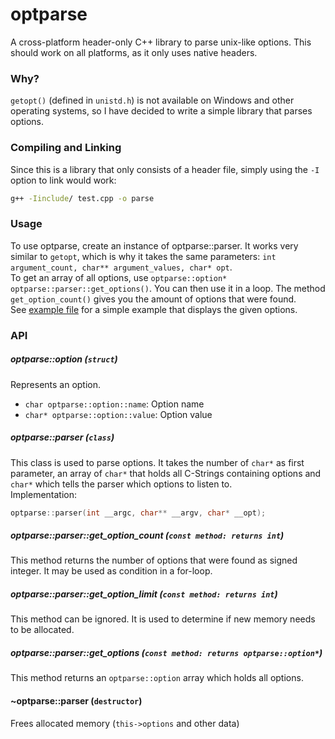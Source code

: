 # optparse
A cross-platform header-only C++ library to parse unix-like options. This should work on all platforms, as it only uses native headers.

### Why?
`getopt()` (defined in `unistd.h`) is not available on Windows and other operating systems, so I have decided to write a simple library that parses options.

### Compiling and Linking
Since this is a library that only consists of a header file, simply using the `-I` option to link would work:
```sh
g++ -Iinclude/ test.cpp -o parse
```

### Usage
To use optparse, create an instance of optparse::parser. It works very similar to `getopt`, which is why it takes the same parameters: `int argument_count, char** argument_values, char* opt`. <br/>
To get an array of all options, use `optparse::option* optparse::parser::get_options()`. You can then use it in a loop. The method `get_option_count()` gives you the amount of options that were found.<br/>
See [example file](https://github.com/y21/optparse/blob/master/test.cpp) for a simple example that displays the given options.

### API
##### optparse::option (`struct`)
Represents an option. <br/>
- `char optparse::option::name`: Option name<br/>
- `char* optparse::option::value`: Option value

##### optparse::parser (`class`)
This class is used to parse options. It takes the number of `char*` as first parameter, an array of `char*` that holds all C-Strings containing options and `char*` which tells the parser which options to listen to.<br/>
Implementation:
```c
optparse::parser(int __argc, char** __argv, char* __opt);
```

##### optparse::parser::get\_option\_count (`const method: returns int`)
This method returns the number of options that were found as signed integer. It may be used as condition in a for-loop.

##### optparse::parser::get\_option\_limit (`const method: returns int`)
This method can be ignored. It is used to determine if new memory needs to be allocated.

##### optparse::parser::get\_options (`const method: returns optparse::option*`)
This method returns an `optparse::option` array which holds all options.

#### ~optparse::parser (`destructor`)
Frees allocated memory (`this->options` and other data)
